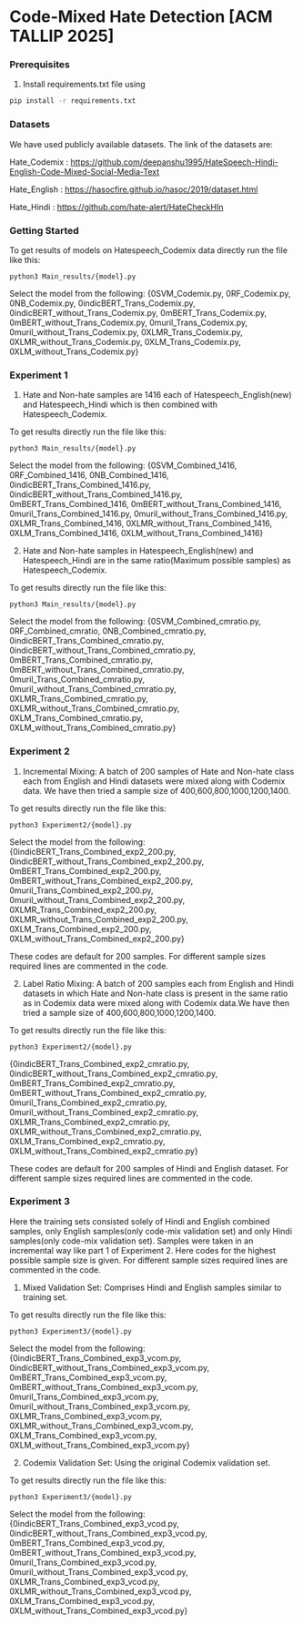 # Code-Mixed Hate Detection [ACM TALLIP 2025]

### Prerequisites

1. Install requirements.txt file using
```bash
pip install -r requirements.txt
```
### Datasets

We have used publicly available datasets. The link of the datasets are:

Hate_Codemix : https://github.com/deepanshu1995/HateSpeech-Hindi-English-Code-Mixed-Social-Media-Text

Hate_English : https://hasocfire.github.io/hasoc/2019/dataset.html

Hate_Hindi : https://github.com/hate-alert/HateCheckHIn


### Getting Started

To get results of models on Hatespeech_Codemix data directly run the file like this:

```
python3 Main_results/{model}.py
```
Select the model from the following: 
{0SVM_Codemix.py, 0RF_Codemix.py, 0NB_Codemix.py, 0indicBERT_Trans_Codemix.py, 0indicBERT_without_Trans_Codemix.py, 0mBERT_Trans_Codemix.py, 0mBERT_without_Trans_Codemix.py, 0muril_Trans_Codemix.py, 0muril_without_Trans_Codemix.py, 0XLMR_Trans_Codemix.py, 0XLMR_without_Trans_Codemix.py, 0XLM_Trans_Codemix.py, 0XLM_without_Trans_Codemix.py}

### Experiment 1

1. Hate and Non-hate samples are 1416 each of Hatespeech_English(new) and
Hatespeech_Hindi which is then combined with Hatespeech_Codemix.


To get results directly run the file like this:

``` 
python3 Main_results/{model}.py
```
Select the model from the following: {0SVM_Combined_1416, 0RF_Combined_1416, 0NB_Combined_1416, 0indicBERT_Trans_Combined_1416.py, 0indicBERT_without_Trans_Combined_1416.py, 0mBERT_Trans_Combined_1416, 0mBERT_without_Trans_Combined_1416, 0muril_Trans_Combined_1416.py, 0muril_without_Trans_Combined_1416.py, 0XLMR_Trans_Combined_1416, 0XLMR_without_Trans_Combined_1416, 0XLM_Trans_Combined_1416, 0XLM_without_Trans_Combined_1416}

2. Hate and Non-hate samples in Hatespeech_English(new) and Hatespeech_Hindi are
in the same ratio(Maximum possible samples) as Hatespeech_Codemix.

To get results directly run the file like this:

```
python3 Main_results/{model}.py
```
Select the model from the following: 
{0SVM_Combined_cmratio.py, 0RF_Combined_cmratio, 0NB_Combined_cmratio.py, 0indicBERT_Trans_Combined_cmratio.py, 0indicBERT_without_Trans_Combined_cmratio.py, 0mBERT_Trans_Combined_cmratio.py, 0mBERT_without_Trans_Combined_cmratio.py, 0muril_Trans_Combined_cmratio.py, 0muril_without_Trans_Combined_cmratio.py, 0XLMR_Trans_Combined_cmratio.py, 0XLMR_without_Trans_Combined_cmratio.py, 0XLM_Trans_Combined_cmratio.py, 0XLM_without_Trans_Combined_cmratio.py}


### Experiment 2


1. Incremental Mixing: A batch of 200 samples of Hate and Non-hate class each from
English and Hindi datasets were mixed along with Codemix data. We have then tried a
sample size of 400,600,800,1000,1200,1400.

To get results directly run the file like this:

```
python3 Experiment2/{model}.py
```
Select the model from the following: 
{0indicBERT_Trans_Combined_exp2_200.py, 0indicBERT_without_Trans_Combined_exp2_200.py, 0mBERT_Trans_Combined_exp2_200.py, 0mBERT_without_Trans_Combined_exp2_200.py, 0muril_Trans_Combined_exp2_200.py, 0muril_without_Trans_Combined_exp2_200.py, 0XLMR_Trans_Combined_exp2_200.py, 0XLMR_without_Trans_Combined_exp2_200.py, 0XLM_Trans_Combined_exp2_200.py, 0XLM_without_Trans_Combined_exp2_200.py}

These codes are default for 200 samples. For different sample sizes required lines are
commented in the code.



2. Label Ratio Mixing: A batch of 200 samples each from English and Hindi datasets in
which Hate and Non-hate class is present in the same ratio as in Codemix data were
mixed along with Codemix data.We have then tried a sample size of
400,600,800,1000,1200,1400.
   
To get results directly run the file like this:

```
python3 Experiment2/{model}.py
```
{0indicBERT_Trans_Combined_exp2_cmratio.py, 0indicBERT_without_Trans_Combined_exp2_cmratio.py, 0mBERT_Trans_Combined_exp2_cmratio.py, 0mBERT_without_Trans_Combined_exp2_cmratio.py, 0muril_Trans_Combined_exp2_cmratio.py, 0muril_without_Trans_Combined_exp2_cmratio.py, 0XLMR_Trans_Combined_exp2_cmratio.py, 0XLMR_without_Trans_Combined_exp2_cmratio.py, 0XLM_Trans_Combined_exp2_cmratio.py, 0XLM_without_Trans_Combined_exp2_cmratio.py}

These codes are default for 200 samples of Hindi and English dataset. For different
sample sizes required lines are commented in the code.




### Experiment 3
Here the training sets consisted solely of Hindi and English combined samples, only
English samples(only code-mix validation set) and only Hindi samples(only code-mix
validation set). Samples were taken in an incremental way like part 1 of Experiment 2.
Here codes for the highest possible sample size is given. For different sample sizes
required lines are commented in the code.



1. Mixed Validation Set: Comprises Hindi and English samples similar to training set.
   
To get results directly run the file like this:

```
python3 Experiment3/{model}.py
```
Select the model from the following: 
{0indicBERT_Trans_Combined_exp3_vcom.py, 0indicBERT_without_Trans_Combined_exp3_vcom.py, 0mBERT_Trans_Combined_exp3_vcom.py, 0mBERT_without_Trans_Combined_exp3_vcom.py, 0muril_Trans_Combined_exp3_vcom.py, 0muril_without_Trans_Combined_exp3_vcom.py, 0XLMR_Trans_Combined_exp3_vcom.py, 0XLMR_without_Trans_Combined_exp3_vcom.py, 0XLM_Trans_Combined_exp3_vcom.py, 0XLM_without_Trans_Combined_exp3_vcom.py}


2. Codemix Validation Set: Using the original Codemix validation set.
   
To get results directly run the file like this:

```
python3 Experiment3/{model}.py
```
Select the model from the following: 
{0indicBERT_Trans_Combined_exp3_vcod.py, 0indicBERT_without_Trans_Combined_exp3_vcod.py, 0mBERT_Trans_Combined_exp3_vcod.py, 0mBERT_without_Trans_Combined_exp3_vcod.py, 0muril_Trans_Combined_exp3_vcod.py, 0muril_without_Trans_Combined_exp3_vcod.py, 0XLMR_Trans_Combined_exp3_vcod.py, 0XLMR_without_Trans_Combined_exp3_vcod.py, 0XLM_Trans_Combined_exp3_vcod.py, 0XLM_without_Trans_Combined_exp3_vcod.py}
